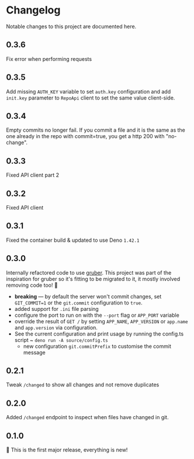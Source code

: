 # Changelog

Notable changes to this project are documented here.

## 0.3.6

Fix error when performing requests

## 0.3.5

Add missing `AUTH_KEY` variable to set `auth.key` configuration and add
`init.key` parameter to `RepoApi` client to set the same value client-side.

## 0.3.4

Empty commits no longer fail. If you commit a file and it is the same as the one
already in the repo with commit=true, you get a http 200 with "no-change".

## 0.3.3

Fixed API client part 2

## 0.3.2

Fixed API client

## 0.3.1

Fixed the container build & updated to use Deno `1.42.1`

## 0.3.0

Internally refactored code to use [gruber](https://github.com/robb-j/gruber).
This project was part of the inspiration for gruber so it's fitting to be
migrated to it, it mostly involved removing code too! 🎉

- **breaking** — by default the server won't commit changes, set `GIT_COMMIT=1`
  or the `git.commit` configuration to `true`.
- added support for `.ini` file parsing
- configure the port to run on with the `--port` flag or `APP_PORT` variable
- override the result of `GET /` by setting `APP_NAME`, `APP_VERSION` or
  `app.name` and `app.version` via configuration.
- See the current configuration and print usage by running the config.ts script
  ~ `deno run -A source/config.ts`
  - new configuration `git.commitPrefix` to customise the commit message

## 0.2.1

Tweak `/changed` to show all changes and not remove duplicates

## 0.2.0

Added `/changed` endpoint to inspect when files have changed in git.

## 0.1.0

🎉 This is the first major release, everything is new!
